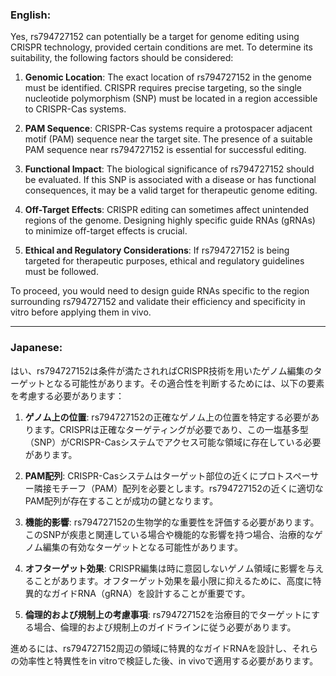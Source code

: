 ### English:
Yes, rs794727152 can potentially be a target for genome editing using CRISPR technology, provided certain conditions are met. To determine its suitability, the following factors should be considered:

1. **Genomic Location**: The exact location of rs794727152 in the genome must be identified. CRISPR requires precise targeting, so the single nucleotide polymorphism (SNP) must be located in a region accessible to CRISPR-Cas systems.

2. **PAM Sequence**: CRISPR-Cas systems require a protospacer adjacent motif (PAM) sequence near the target site. The presence of a suitable PAM sequence near rs794727152 is essential for successful editing.

3. **Functional Impact**: The biological significance of rs794727152 should be evaluated. If this SNP is associated with a disease or has functional consequences, it may be a valid target for therapeutic genome editing.

4. **Off-Target Effects**: CRISPR editing can sometimes affect unintended regions of the genome. Designing highly specific guide RNAs (gRNAs) to minimize off-target effects is crucial.

5. **Ethical and Regulatory Considerations**: If rs794727152 is being targeted for therapeutic purposes, ethical and regulatory guidelines must be followed.

To proceed, you would need to design guide RNAs specific to the region surrounding rs794727152 and validate their efficiency and specificity in vitro before applying them in vivo.

---

### Japanese:
はい、rs794727152は条件が満たされればCRISPR技術を用いたゲノム編集のターゲットとなる可能性があります。その適合性を判断するためには、以下の要素を考慮する必要があります：

1. **ゲノム上の位置**: rs794727152の正確なゲノム上の位置を特定する必要があります。CRISPRは正確なターゲティングが必要であり、この一塩基多型（SNP）がCRISPR-Casシステムでアクセス可能な領域に存在している必要があります。

2. **PAM配列**: CRISPR-Casシステムはターゲット部位の近くにプロトスペーサー隣接モチーフ（PAM）配列を必要とします。rs794727152の近くに適切なPAM配列が存在することが成功の鍵となります。

3. **機能的影響**: rs794727152の生物学的な重要性を評価する必要があります。このSNPが疾患と関連している場合や機能的な影響を持つ場合、治療的なゲノム編集の有効なターゲットとなる可能性があります。

4. **オフターゲット効果**: CRISPR編集は時に意図しないゲノム領域に影響を与えることがあります。オフターゲット効果を最小限に抑えるために、高度に特異的なガイドRNA（gRNA）を設計することが重要です。

5. **倫理的および規制上の考慮事項**: rs794727152を治療目的でターゲットにする場合、倫理的および規制上のガイドラインに従う必要があります。

進めるには、rs794727152周辺の領域に特異的なガイドRNAを設計し、それらの効率性と特異性をin vitroで検証した後、in vivoで適用する必要があります。